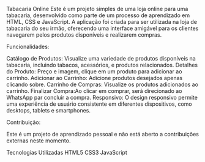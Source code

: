 Tabacaria Online
Este é um projeto simples de uma loja online para uma tabacaria, desenvolvido como parte de um processo de aprendizado em HTML, CSS e JavaScript. A aplicação foi criada para ser utilizada na loja de tabacaria do seu irmão, oferecendo uma interface amigável para os clientes navegarem pelos produtos disponíveis e realizarem compras.

Funcionalidades:

Catálogo de Produtos: Visualize uma variedade de produtos disponíveis na tabacaria, incluindo tabacos, acessórios, e produtos relacionados.
Detalhes do Produto: Preço e imagem, clique em um produto para adicionar ao carrinho.
Adicionar ao Carrinho: Adicione produtos desejados apenas clicando sobre.
Carrinho de Compras: Visualize os produtos adicionados ao carrinho.
Finalizar Compra:Ao clicar em comprar, será direcionado ao WhatsApp par concluir a compra.
Responsivo: O design responsivo permite uma experiência de usuário consistente em diferentes dispositivos, como desktops, tablets e smartphones.

Contribuição:

Este é um projeto de aprendizado pessoal e não está aberto a contribuições externas neste momento. 

Tecnologias Utilizadas
HTML5
CSS3
JavaScript

